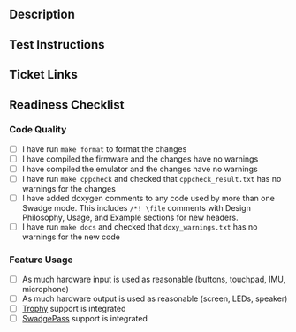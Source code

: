## Description

<!--- What was added and/or fixed in this pull request? -->

## Test Instructions

<!--- How was this tested? -->

## Ticket Links

<!--- Link any tickets that are completed in this pull request. -->

## Readiness Checklist

### Code Quality

- [ ] I have run `make format` to format the changes
- [ ] I have compiled the firmware and the changes have no warnings
- [ ] I have compiled the emulator and the changes have no warnings
- [ ] I have run `make cppcheck` and checked that `cppcheck_result.txt` has no warnings for the changes
- [ ] I have added doxygen comments to any code used by more than one Swadge mode. This includes `/*! \file` comments with Design Philosophy, Usage, and Example sections for new headers.
- [ ] I have run `make docs` and checked that `doxy_warnings.txt` has no warnings for the new code

### Feature Usage

<!--- These aren't mandatory, especially for non-game tickets, but are strongly encouraged -->

- [ ] As much hardware input is used as reasonable (buttons, touchpad, IMU, microphone)
- [ ] As much hardware output is used as reasonable (screen, LEDs, speaker)
- [ ] [Trophy](https://adam.feinste.in/Super-2024-Swadge-FW/trophy_8h.html) support is integrated
- [ ] [SwadgePass](https://adam.feinste.in/Super-2024-Swadge-FW/swadgePass_8h.html) support is integrated
